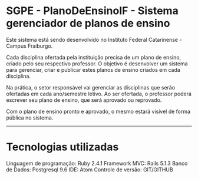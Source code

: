 SGPE - PlanoDeEnsinoIF - Sistema gerenciador de planos de ensino
================

Este sistema está sendo desenvolvido no Instituto Federal Catarinense - Campus Fraiburgo.

Cada disciplina ofertada pela instituição precisa de um plano de ensino, criado pelo seu respectivo professor. O objetivo é desenvolver um sistema para gerenciar, criar e publicar estes planos de ensino criados em cada disciplina.

Na prática, o setor responsável vai gerenciar as disciplinas que serão ofertadas em cada ano/semestre letivo. Ao ser ofertada, o professor poderá escrever seu plano de ensino, que será aprovado ou reprovado.

Com o plano de ensino pronto e aprovado, o mesmo estará visível de forma pública no sistema.

-----------
Tecnologias utilizadas
================
Linguagem de programação: Ruby 2.4.1
Framework MVC: Rails 5.1.3
Banco de Dados: Postgresql 9.6
IDE: Atom
Controle de versão: GIT/GITHUB
